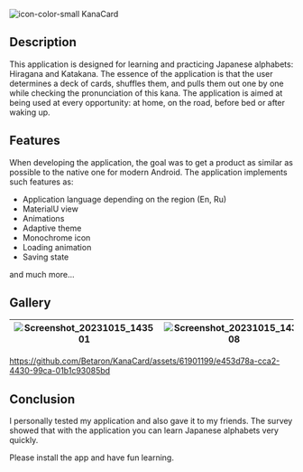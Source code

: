 ![icon-color-small](https://github.com/Betaron/KanaCard/assets/61901199/41975aaf-4693-4723-a383-a2748f6a3c5c) KanaCard

## Description
This application is designed for learning and practicing Japanese alphabets: Hiragana and Katakana.
The essence of the application is that the user determines a deck of cards, shuffles them, and pulls them out one by one while checking the pronunciation of this kana. The application is aimed at being used at every opportunity: at home, on the road, before bed or after waking up.

## Features
When developing the application, the goal was to get a product as similar as possible to the native one for modern Android. The application implements such features as:
- Application language depending on the region (En, Ru)
- MaterialU view
- Animations
- Adaptive theme
- Monochrome icon
- Loading animation
- Saving state

and much more...

## Gallery
|![Screenshot_20231015_143501](https://github.com/Betaron/KanaCard/assets/61901199/9e21b8a1-3997-442d-997a-ee0f2c28925c)|![Screenshot_20231015_143608](https://github.com/Betaron/KanaCard/assets/61901199/13afd23d-890e-4937-ab20-96365b130257)|![Screenshot_20231015_143345](https://github.com/Betaron/KanaCard/assets/61901199/4bd80312-c3e7-43aa-96ca-53d072e29bc0)|![Screenshot_20231015_143716](https://github.com/Betaron/KanaCard/assets/61901199/9370d835-9b15-4725-8cc0-45b14be00f03)|
|---|---|---|---|

https://github.com/Betaron/KanaCard/assets/61901199/e453d78a-cca2-4430-99ca-01b1c93085bd

## Conclusion
I personally tested my application and also gave it to my friends. The survey showed that with the application you can learn Japanese alphabets very quickly.

Please install the app and have fun learning.
